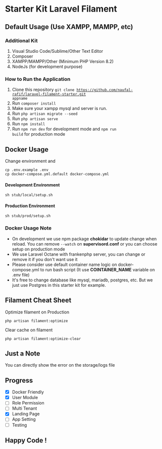 # Starter Kit Laravel Filament

## Default Usage (Use XAMPP, MAMPP, etc)

### Additional Kit
1. Visual Studio Code/Sublime/Other Text Editor
2. Composer
3. XAMPP/MAMPP/Other (Minimum PHP Version 8.2)
4. NodeJs (for development purpose)

### How to Run the Application
1. Clone this repository <code>git clone https://github.com/naufal-rafif/laravel-filament-starter.git appname</code>
2. Run <code>composer install</code>
3. Make sure your xampp mysql and server is run.
4. Run <code>php artisan migrate --seed</code>
5. Run <code>php artisan serve</code>
5. Run <code>npm install</code>
6. Run <code>npm run dev</code> for development mode and  <code>npm run build</code> for production mode

## Docker Usage

Change environment and 
```
cp .env.example .env
cp docker-compose.yml.default docker-compose.yml
```

#### Development Environment
```
sh stub/local/setup.sh
```

#### Production Environment
```
sh stub/prod/setup.sh
```

### Docker Usage Note
- On development we use npm package **chokidar** to update change when reload. You can remove `--watch` on **supervisord.conf** or you can choose setup on production mode
- We use Laravel Octane with frankenphp server, you can change or remove it if you don't want use it
- Please consider use default container name logic on docker-compose.yml to run bash script (It use **COINTAINER_NAME** variable on .env file)
- It's free to change database like mysql, mariadb, postgres, etc. But we just use Postgres in this starter kit for example.

## Filament Cheat Sheet

Optimize filament on Production
```
php artisan filament:optimize
```

Clear cache on filament
```
php artisan filament:optimize-clear
```

## Just a Note

You can directly show the error on the storage/logs file

## Progress
- [x] Docker Friendly
- [x] User Module
- [ ] Role Permission
- [ ] Multi Tenant
- [x] Landing Page
- [ ] App Setting
- [ ] Testing

## Happy Code !
